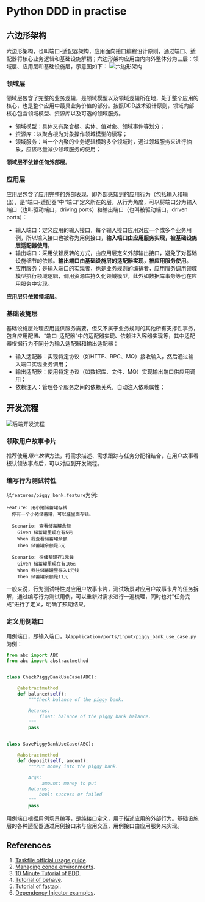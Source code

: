 # Python DDD in practise
## 六边形架构
六边形架构，也叫端口-适配器架构，应用面向接口编程设计原则，通过端口、适配器将核心业务逻辑和基础设施解耦；六边形架构应用由内向外整体分为三层：领域层、应用层和基础设施层，示意图如下：
![六边形架构](docs/image/hexagonal-arch.png)
### 领域层
领域层包含了完整的业务逻辑，是领域模型以及领域逻辑所在地，处于整个应用的核心，也是整个应用中最具业务价值的部分。按照DDD战术设计原则，领域内部核心包含领域模型、资源库以及可选的领域服务。

- 领域模型：具体又有聚合根、实体、值对象、领域事件等划分；
- 资源库：以聚合根为对象操作领域模型的读写；
- 领域服务：当一个内聚的业务逻辑横跨多个领域时，通过领域服务来进行抽象，应该尽量减少领域服务的使用；

**领域层不依赖任何外部层**。

### 应用层
应用层包含了应用完整的外部表现，即外部感知到的应用行为（包括输入和输出），是“端口-适配器”中“端口”定义所在的层，从行为角度，可以将端口分为输入端口（也叫驱动端口，driving ports）和输出端口（也叫被驱动端口，driven ports）：
- 输入端口：定义应用的输入接口，每个输入接口应用对应一个或多个业务用例，所以输入接口也被称为用例接口，**输入端口由应用服务实现，被基础设施层适配器使用**。
- 输出端口：采用依赖反转的方式，由应用层定义外部输出接口，避免了对基础设施细节的依赖。**输出端口由基础设施层的适配器实现，被应用服务使用**。
- 应用服务：是输入端口的实现者，也是业务规则的编排者，应用服务调用领域模型执行领域逻辑，调用资源库持久化领域模型，此外如数据库事务等也在应用服务中实现。

**应用层只依赖领域层**。

### 基础设施层
基础设施层处理应用提供服务需要，但又不属于业务规则的其他所有支撑性事务，包含应用配置、“端口-适配器”中的适配器实现、依赖注入容器实现等，其中适配器根据行为不同分为输入适配器和输出适配器：
- 输入适配器：实现特定协议（如HTTP、RPC、MQ）接收输入，然后通过输入端口实现业务调用；
- 输出适配器：使用特定协议（如数据库、文件、MQ）实现输出端口供应用调用；
- 依赖注入：管理各个服务之间的依赖关系，自动注入依赖属性；

## 开发流程

![后端开发流程](docs/image/backend-develop-flow.png)

### 领取用户故事卡片
推荐使用*用户故事*方法，将需求描述、需求跟踪与任务分配相结合，在用户故事看板认领故事点后，可以对应到开发流程。

### 编写行为测试特性
以`features/piggy_bank.feature`为例:
```gherkin
Feature: 用小猪储蓄罐存钱
  你有一个小猪储蓄罐，可以往里面存钱。

  Scenario: 查看储蓄罐余额
    Given 储蓄罐里现在有5元
    When 我查看储蓄罐余额
    Then 储蓄罐余额是5元

  Scenario: 往储蓄罐存1元钱
    Given 储蓄罐里现在有10元
    When 我往储蓄罐里存入1元钱
    Then 储蓄罐余额是11元
```
一般来说，行为测试特性对应用户故事卡片，测试场景对应用户故事卡片的任务拆解，通过编写行为测试用例，可以重新对需求进行一遍梳理，同时也对”任务完成“进行了定义，明确了预期结果。

### 定义用例端口
用例端口，即输入端口，以`application/ports/input/piggy_bank_use_case.py`为例：
```python
from abc import ABC
from abc import abstractmethod


class CheckPiggyBankUseCase(ABC):

    @abstractmethod
    def balance(self):
        """Check balance of the piggy bank.

        Returns:
            float: balance of the piggy bank balance.
        """
        pass


class SavePiggyBankUseCase(ABC):

    @abstractmethod
    def deposit(self, amount):
        """Put money into the piggy bank.

        Args:
             amount: money to put
        Returns:
            bool: success or failed
        """
        pass
```
用例端口根据用例场景编写，是纯接口定义，用于描述应用的外部行为。基础设施层的各种适配器通过用例接口来与应用交互，用例接口由应用服务来实现。

## References
1. [Taskfile official usage guide](https://taskfile.dev/usage/).
2. [Managing conda environments](https://conda.io/projects/conda/en/latest/user-guide/tasks/manage-environments.html).
3. [10 Minute Tutorial of BDD](https://cucumber.io/docs/guides/10-minute-tutorial/?lang=java).
4. [Tutorial of behave](https://behave.readthedocs.io/en/latest/tutorial/).
5. [Tutorial of fastapi](https://fastapi.tiangolo.com/tutorial/).
6. [Dependency Injector examples](https://python-dependency-injector.ets-labs.org/examples/index.html).
